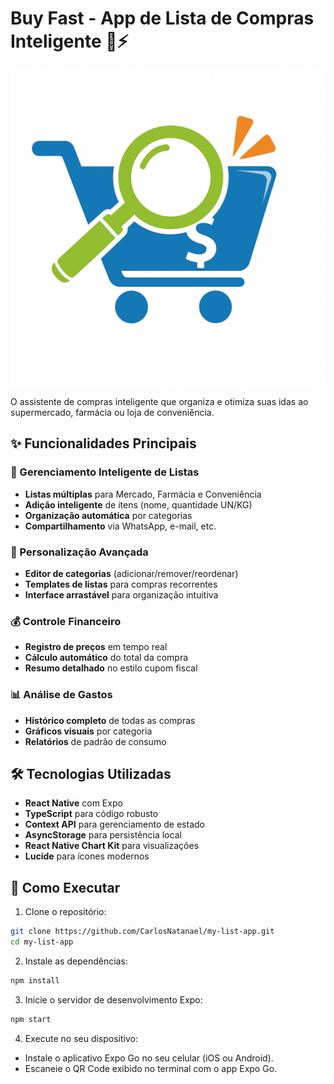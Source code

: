 # Buy Fast - App de Lista de Compras Inteligente 🛒⚡

![Buy Fast](image.png)

O assistente de compras inteligente que organiza e otimiza suas idas ao supermercado, farmácia ou loja de conveniência.

## ✨ Funcionalidades Principais

### 🛒 Gerenciamento Inteligente de Listas
- **Listas múltiplas** para Mercado, Farmácia e Conveniência
- **Adição inteligente** de itens (nome, quantidade UN/KG)
- **Organização automática** por categorias
- **Compartilhamento** via WhatsApp, e-mail, etc.

### 🔧 Personalização Avançada
- **Editor de categorias** (adicionar/remover/reordenar)
- **Templates de listas** para compras recorrentes
- **Interface arrastável** para organização intuitiva

### 💰 Controle Financeiro
- **Registro de preços** em tempo real
- **Cálculo automático** do total da compra
- **Resumo detalhado** no estilo cupom fiscal

### 📊 Análise de Gastos
- **Histórico completo** de todas as compras
- **Gráficos visuais** por categoria
- **Relatórios** de padrão de consumo

## 🛠️ Tecnologias Utilizadas
- **React Native** com Expo
- **TypeScript** para código robusto
- **Context API** para gerenciamento de estado
- **AsyncStorage** para persistência local
- **React Native Chart Kit** para visualizações
- **Lucide** para ícones modernos

## 🚀 Como Executar

1. Clone o repositório:
```bash
git clone https://github.com/CarlosNatanael/my-list-app.git
cd my-list-app
```
2. Instale as dependências:
```bash
npm install
```
3. Inicie o servidor de desenvolvimento Expo:
```bash
npm start
```
4. Execute no seu dispositivo:
- Instale o aplicativo Expo Go no seu celular (iOS ou Android).
- Escaneie o QR Code exibido no terminal com o app Expo Go.